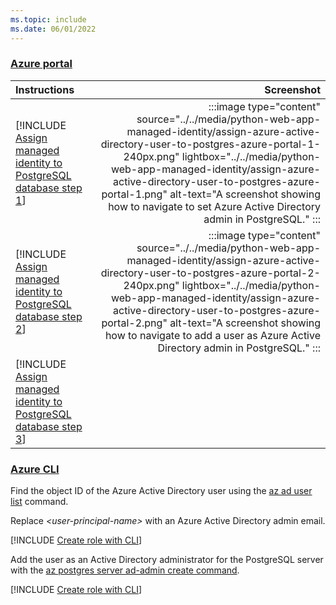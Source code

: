 ```yaml
---
ms.topic: include
ms.date: 06/01/2022
---
```


### [Azure portal](#tab/managed-identity-azure-portal)

| Instructions    | Screenshot |
|:----------------|-----------:|
| [!INCLUDE [Assign managed identity to PostgreSQL database step 1](<./assign-azure-active-directory-user-to-postgres-azure-portal-1.md>)] | :::image type="content" source="../../media/python-web-app-managed-identity/assign-azure-active-directory-user-to-postgres-azure-portal-1-240px.png" lightbox="../../media/python-web-app-managed-identity/assign-azure-active-directory-user-to-postgres-azure-portal-1.png" alt-text="A screenshot showing how to navigate to set Azure Active Directory admin in PostgreSQL." :::  |
| [!INCLUDE [Assign managed identity to PostgreSQL database step 2](<./assign-azure-active-directory-user-to-postgres-azure-portal-2.md>)] | :::image type="content" source="../../media/python-web-app-managed-identity/assign-azure-active-directory-user-to-postgres-azure-portal-2-240px.png" lightbox="../../media/python-web-app-managed-identity/assign-azure-active-directory-user-to-postgres-azure-portal-2.png" alt-text="A screenshot showing how to navigate to add a user as Azure Active Directory admin in PostgreSQL." ::: |
| [!INCLUDE [Assign managed identity to PostgreSQL database step 3](<./assign-azure-active-directory-user-to-postgres-azure-portal-3.md>)] |  |

### [Azure CLI](#tab/managed-identity-azure-cli)

Find the object ID of the Azure Active Directory user using the [az ad user list](/cli/azure/ad/user#az_ad_user_list) command.

Replace *\<user-principal-name>* with an Azure Active Directory admin email.

[!INCLUDE [Create role with CLI](<./assign-azure-active-directory-user-to-postgres-azure-cli-1.md>)]

Add the user as an Active Directory administrator for the PostgreSQL server with the [az postgres server ad-admin create command](/cli/azure/postgres/server/ad-admin#az_postgres_server_ad_admin_create).

[!INCLUDE [Create role with CLI](<./assign-azure-active-directory-user-to-postgres-azure-cli-2.md>)]
